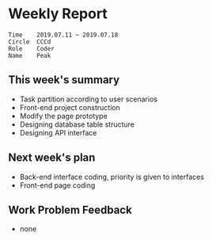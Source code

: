 # Weekly Report 
```
Time	2019.07.11 ~ 2019.07.18
Circle	CCCd
Role	Coder
Name	Peak
```
## This week's summary
- Task partition according to user scenarios
- Front-end project construction
- Modify the page prototype
- Designing database table structure
- Designing API interface

## Next week's plan

- Back-end interface coding, priority is given to interfaces
- Front-end page coding

## Work Problem Feedback
- none

